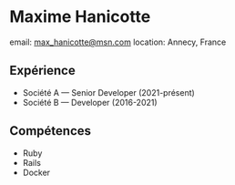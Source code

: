# Maxime Hanicotte
email: max_hanicotte@msn.com
location: Annecy, France

## Expérience
- Société A — Senior Developer (2021-présent)
- Société B — Developer (2016-2021)

## Compétences
- Ruby
- Rails
- Docker
